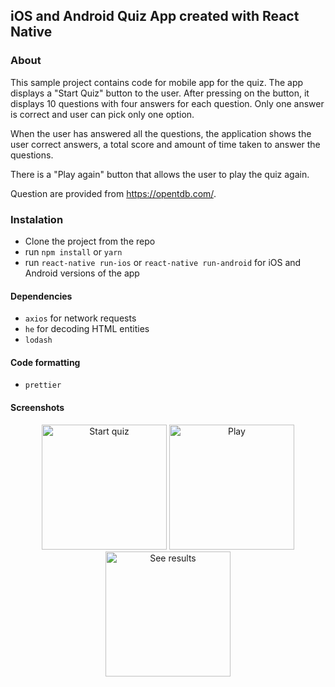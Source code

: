 ## iOS and Android Quiz App created with React Native

### About

This sample project contains code for mobile app for the quiz. The app displays a "Start Quiz" button to the user. After pressing on the button, it displays 10 questions with four answers for each question. Only one answer is correct and user can pick only one option.

When the user has answered all the questions, the application shows the user correct answers, a total score and amount of time taken to answer the questions.

There is a "Play again" button that allows the user to play the quiz again.
   
Question are provided from https://opentdb.com/.


### Instalation

- Clone the project from the repo
- run `npm install` or `yarn`
- run `react-native run-ios` or `react-native run-android` for iOS and Android versions of the app


#### Dependencies
- `axios` for network requests
- `he` for decoding HTML entities
- `lodash` 

#### Code formatting
- `prettier`


#### Screenshots

<p align="center">
  <img alt="Start quiz" src="https://vgy.me/JdySH9.png" width="200" />
  <img alt="Play" src="https://vgy.me/4qJvQW.png" width="200" /> 
  <img alt="See results" src="https://vgy.me/uGTGl6.png" width="200" />
</p>